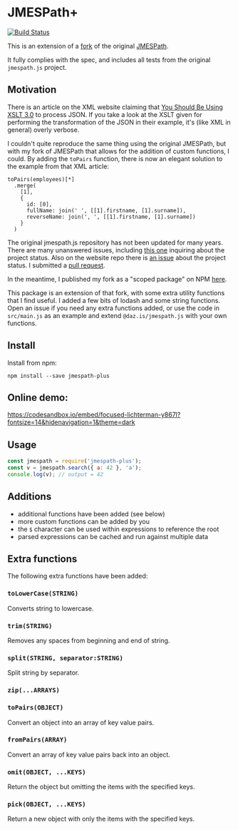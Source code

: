 # JMESPath+

[![Build Status](https://travis-ci.org/daz-is/jmespath-plus.png?branch=master)](https://travis-ci.org/daz-is/jmespath-plus)

This is an extension of a [fork](https://github.com/daz-is/jmespath.js) of the original [JMESPath](http://jmespath.org/).

It fully complies with the spec, and includes all tests
from the original `jmespath.js` project.

## Motivation

There is an article on the XML website claiming that [You Should Be Using XSLT 3.0](https://www.xml.com/articles/2017/02/14/why-you-should-be-using-xslt-30/) to process JSON. If you take a look at the XSLT given for performing the transformation of the JSON in their example, it's (like XML in general) overly verbose. 

I couldn't quite reproduce the same thing using the original JMESPath, but with my fork of JMESPath that allows for the 
addition of custom functions, I could. By adding the `toPairs` function, there is now an elegant solution to the example
from that XML article:

```
toPairs(employees)[*]
  .merge(
    [1],
    {
      id: [0],
      fullName: join(' ', [[1].firstname, [1].surname]),
      reverseName: join(', ', [[1].firstname, [1].surname])
    }
  )
```

The original jmespath.js repository has not been updated for many years. 
There are many unanswered issues, including [this one](https://github.com/jmespath/jmespath.js/issues/60)
inquiring about the project status. Also on the website repo there is [an issue](https://github.com/jmespath/jmespath.site/issues/65) about the project status.
I submitted a [pull request](https://github.com/jmespath/jmespath.js/pull/61).

In the meantime, I published my fork as a "scoped package" on NPM [here](https://www.npmjs.com/package/@daz.is/jmespath).

This package is an extension of that fork, with some extra utility functions that I find useful. I added a few bits of lodash and some string functions. Open an issue if you need any extra functions added, or use the code in 
`src/main.js` as an example and extend `@daz.is/jmespath.js` with your own functions.

## Install

Install from npm:

    npm install --save jmespath-plus

## Online demo:

https://codesandbox.io/embed/focused-lichterman-y867l?fontsize=14&hidenavigation=1&theme=dark

## Usage

```js
const jmespath = require('jmespath-plus');
const v = jmespath.search({ a: 42 }, 'a');
console.log(v); // output = 42
```

## Additions

 - additional functions have been added (see below)
 - more custom functions can be added by you
 - the `$` character can be used within expressions to reference the root
 - parsed expressions can be cached and run against multiple data

## Extra functions

The following extra functions have been added:

### `toLowerCase(STRING)`

Converts string to lowercase.

### `trim(STRING)`

Removes any spaces from beginning and end of string.

### `split(STRING, separator:STRING)`

Split string by separator.

### `zip(...ARRAYS)`

### `toPairs(OBJECT)`

Convert an object into an array of key value pairs.

### `fromPairs(ARRAY)`

Convert an array of key value pairs back into an object.

### `omit(OBJECT, ...KEYS)`

Return the object but omitting the items with the specified keys.

### `pick(OBJECT, ...KEYS)`

Return a new object with only the items with the specified keys.

